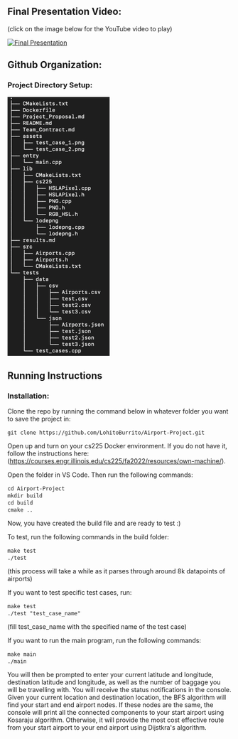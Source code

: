## Final Presentation Video:
(click on the image below for the YouTube video to play)

[![Final Presentation](https://img.youtube.com/vi/U5MpwKNa81I/0.jpg)](https://www.youtube.com/watch?v=U5MpwKNa81I)
## Github Organization: 

### Project Directory Setup:
![Directory](https://github.com/LohitoBurrito/Airport-Project/blob/main/assets/DirectorySetup.png)

## Running Instructions

### Installation:

Clone the repo by running the command below in whatever folder you want to save the project in:
```
git clone https://github.com/LohitoBurrito/Airport-Project.git
```

Open up and turn on your cs225 Docker environment.
If you do not have it, follow the instructions here: (https://courses.engr.illinois.edu/cs225/fa2022/resources/own-machine/).

Open the folder in VS Code.
Then run the following commands:
```
cd Airport-Project
mkdir build
cd build
cmake ..
```

Now, you have created the build file and are ready to test :)

To test, run the following commands in the build folder:
```
make test
./test
```
(this process will take a while as it parses through around 8k datapoints of airports)

If you want to test specific test cases, run:
```
make test
./test "test_case_name"
```
(fill test_case_name with the specified name of the test case)

If you want to run the main program, run the following commands:
```
make main
./main
```

You will then be prompted to enter your current latitude and longitude, destination latitude and longitude, as well as the number of baggage you will be travelling with. 
You will receive the status notifications in the console.
Given your current location and destination location, the BFS algorithm will find your start and end airport nodes. If these nodes are the same, the console will print all the connected components to your start airport using Kosaraju algorithm. Otherwise, it will provide the most cost effective route from your start airport to your end airport using Dijstkra's algorithm. 

